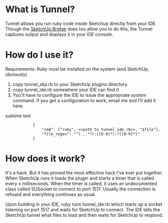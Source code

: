 What is Tunnel?
===============

Tunnel allows you run ruby code inside Sketchup directly from your IDE.  Though the [SketchUp Bridge](http://www.ibm.com/developerworks/opensource/library/os-eclipse-sketchup1/) does too allow you to do this, the Tunnel captures output and displays it in your IDE console.

How do I use it?
================

Requirements:  Ruby must be installed on the system (and SketchUp, obviously)

1. copy tunnel_skp.rb to your SketchUp plugins directory.
2. copy tunnel_ide.rb somewhere your IDE can find it
3. You'll have to configure the IDE to issue the appropriate system command.  If you get a configuration to work, email me and I'll add it here.

sublime text

				{
					"cmd": ["ruby", <<path to tunnel_ide.rb>>, "$file"],
					"file_regex": "^(...*?):([0-9]*):?([0-9]*)"
				}


How does it work?
=================

It's a hack.  But it has proved the most effective hack I've ever put together.  When SketchUp runs it loads the plugin and starts a timer that is called every x milliseconds.  When the timer is called, it uses an undocumented class called SUSocket to connect to port 1517.  Usually the connection is refused and everything continues as usual.

Upon building in your IDE, ruby runs tunnel_ide.rb which starts up a socket listening on port 1517 and waits for SketchUp to connect.  The IDE tells the SketchUp tunnel what files to load and then waits for SketchUp to respond.